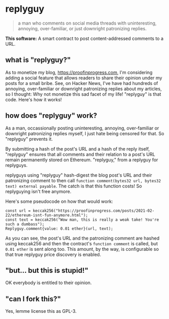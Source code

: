 # replyguy

> a man who comments on social media threads with uninteresting, annoying,
> over-familiar, or just downright patronizing replies.

**This software:** A smart contract to post content-addressed comments to a URL.

## what is "replyguy?"

As to monetize my blog, https://proofinprogress.com, I'm considering adding a
social feature that allows readers to share their opinion under my posts for a
small bribe. See, on Hacker News, I've have had hundreds of annoying,
over-familiar or downright patronizing replies about my articles, so I thought:
Why not monetize this sad facet of my life! "replyguy" is that code. Here's how
it works!

## how does "replyguy" work?

As a man, occassionally posting uninteresting, annoying, over-familiar or
downright patronizing replies myself, I just hate being censored for that. So
"replyguy" prevents it. 

By submitting a hash of the post's URL and a hash of the reply itself,
"replyguy" ensures that all comments and their relation to a post's URL remain
permanently stored on Ethereum. "replyguy," from a replyguy for replyguys.

replyguys using "replyguy" hash-digest the blog post's URL and their
patronizing comment to then call `function comment(bytes32 url, bytes32 text)
external payable`. The catch is that this function costs! So replyguying isn't
free anymore.

Here's some pseudocode on how that would work:

```
const url = keccak256("https://proofinprogress.com/posts/2021-02-22/ethereum-isnt-fun-anymore.html");
const text = keccak256("Wow man, this is really a weak take! You're such a dumbass");
Replyguy.comment{value: 0.01 ether}(url, text);
```

As you can see, the post's URL and the patronizing comment are hashed using
keccak256 and then the contract's `function comment` is called, but `0.01
ether` is sent along too. This amount, by the way, is configurable so that true
replyguy price discovery is enabled.

## "but... but this is stupid!"

OK everybody is entitled to their opinion.

## "can I fork this?"

Yes, lemme license this as GPL-3.
